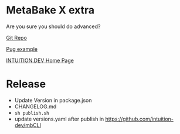 
# MetaBake X extra

Are you sure you should do advanced?


[Git Repo](http://git.mbake.org)

[Pug example](https://pug.mbake.org)

[INTUITION.DEV Home Page](https://www.INTU.DEV)


# Release
   - Update Version in package.json
   - CHANGELOG.md
   - `sh publish.sh`
   - update versions.yaml after publish in https://github.com/intuition-dev/mbCLI